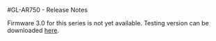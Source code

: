 #GL-AR750 - Release Notes



Firmware 3.0 for this series is not yet available. Testing version can be downloaded [here](http://download.gl-inet.com/firmware/ar750/testing/).
